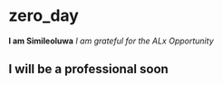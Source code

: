 # zero_day
**I am Simileoluwa**
_I am grateful for the ALx Opportunity_
## I will be a professional soon

